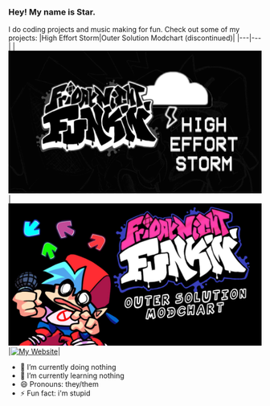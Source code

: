 ### Hey! My name is Star.
I do coding projects and music making for fun. 
Check out some of my projects:
|High Effort Storm|Outer Solution Modchart (discontinued)|
|---|---|
|[![High Effort Storm](images/high-effort-storm.png)](https://github.com/StarUndrscre/HighEffortStorm)|[![Outer Solution Modchart (discontinued)](images/outer-solution.jpg)](https://gamebanana.com/wips/56077)|[![My Website](images/website.jpg)](https://starundrscre.github.io)|

- 🔭 I’m currently doing nothing
- 🌱 I’m currently learning nothing
- 😄 Pronouns: they/them
- ⚡ Fun fact: i'm stupid

<!--
**StarUndrscre/StarUndrscre** is a ✨ _special_ ✨ repository because its `README.md` (this file) appears on your GitHub profile.

Here are some ideas to get you started:

- 🔭 I’m currently working on ...
- 🌱 I’m currently learning ...
- 👯 I’m looking to collaborate on ...
- 🤔 I’m looking for help with ...
- 💬 Ask me about ...
- 📫 How to reach me: ...
- 😄 Pronouns: ...
- ⚡ Fun fact: ...
-->
